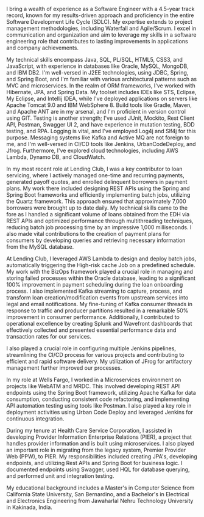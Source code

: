 I bring a wealth of experience as a Software Engineer with a 4.5-year track record, known for my results-driven approach and proficiency in the entire Software Development Life Cycle (SDLC). My expertise extends to project management methodologies, including Waterfall and Agile/Scrum. I excel in communication and organization and aim to leverage my skills in a software engineering role that contributes to lasting improvements in applications and company achievements.

My technical skills encompass Java, SQL, PL/SQL, HTML5, CSS3, and JavaScript, with experience in databases like Oracle, MySQL, MongoDB, and IBM DB2. I'm well-versed in J2EE technologies, using JDBC, Spring, and Spring Boot, and I'm familiar with various architectural patterns such as MVC and microservices. In the realm of ORM frameworks, I've worked with Hibernate, JPA, and Spring Data. My toolset includes IDEs like STS, Eclipse, My Eclipse, and Intellij IDEA, while I've deployed applications on servers like Apache Tomcat 9.0 and IBM WebSphere 8. Build tools like Gradle, Maven, and Apache ANT are in my arsenal, and I'm proficient in version control using GIT. Testing is another strength; I've used JUnit, Mockito, Rest Client API, Postman, Swagger UI 2, and have experience in mutation testing, BDD testing, and RPA. Logging is vital, and I've employed Log4j and Slf4j for this purpose. Messaging systems like Kafka and Active MQ are not foreign to me, and I'm well-versed in CI/CD tools like Jenkins, UrbanCodeDeploy, and Jfrog. Furthermore, I've explored cloud technologies, including AWS Lambda, Dynamo DB, and CloudWatch.

In my most recent role at Lending Club, I was a key contributor to loan servicing, where I actively managed one-time and recurring payments, generated payoff quotes, and enrolled delinquent borrowers in payment plans. My work there included designing REST APIs using the Spring and Spring Boot frameworks and efficiently implementing batch jobs, utilizing the Quartz framework. This approach ensured that approximately 7,000 borrowers were brought up to date daily. My technical skills came to the fore as I handled a significant volume of loans obtained from the EDH via REST APIs and optimized performance through multithreading techniques, reducing batch job processing time by an impressive 1,000 milliseconds. I also made vital contributions to the creation of payment plans for consumers by developing queries and retrieving necessary information from the MySQL database.

At Lending Club, I leveraged AWS Lambda to design and deploy batch jobs, automatically triggering the High-risk cache Job on a predefined schedule. My work with the BizOps framework played a crucial role in managing and storing failed processes within the Oracle database, leading to a significant 100% improvement in payment scheduling during the loan onboarding process. I also implemented Kafka streaming to capture, process, and transform loan creation/modification events from upstream services into legal and email notifications. My fine-tuning of Kafka consumer threads in response to traffic and producer partitions resulted in a remarkable 50% improvement in consumer performance. Additionally, I contributed to operational excellence by creating Splunk and Wavefront dashboards that effectively collected and presented essential performance data and transaction rates for our services.

I also played a crucial role in configuring multiple Jenkins pipelines, streamlining the CI/CD process for various projects and contributing to efficient and rapid software delivery. My utilization of JFrog for artifactory management further improved our processes.

In my role at Wells Fargo, I worked in a Microservices environment on projects like WebATM and MRDC. This involved developing REST API endpoints using the Spring Boot framework, utilizing Apache Kafka for data consumption, conducting consistent code refactoring, and implementing API automation testing using tools like Postman. I also played a key role in deployment activities using Urban Code Deploy and leveraged Jenkins for continuous integration.

During my tenure at Health Care Service Corporation, I assisted in developing Provider Information Enterprise Relations (PIER), a project that handles provider information and is built using microservices. I also played an important role in migrating from the legacy system, Premier Provider Web (PPW), to PIER. My responsibilities included creating JPA's, developing endpoints, and utilizing Rest APIs and Spring Boot for business logic. I documented endpoints using Swagger, used HQL for database querying, and performed unit and integration testing.

My educational background includes a Master's in Computer Science from California State University, San Bernardino, and a Bachelor's in Electrical and Electronics Engineering from Jawaharlal Nehru Technology University in Kakinada, India.
